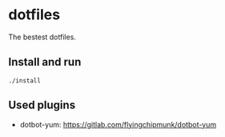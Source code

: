 # dotfiles
The bestest dotfiles.

## Install and run
`./install`

## Used plugins

* dotbot-yum: https://gitlab.com/flyingchipmunk/dotbot-yum
